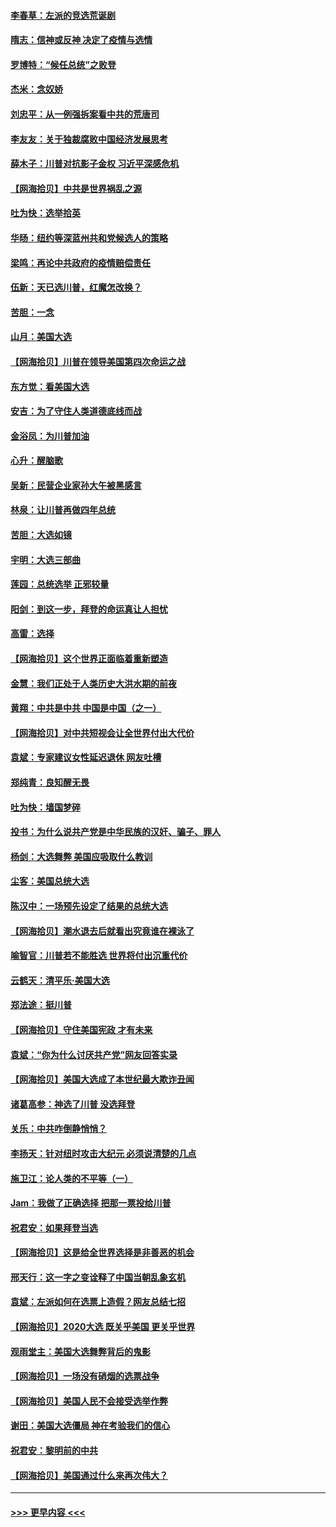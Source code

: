 #### [李春草：左派的竞选荒诞剧](../pages/nsc993/n12558380.md?t=11191102) 
#### [隋志：信神或反神 决定了疫情与选情](../pages/nsc993/n12558255.md?t=11191102) 
#### [罗博特：“候任总统”之败登](../pages/nsc993/n12558189.md?t=11191102) 
#### [杰米：念奴娇](../pages/nsc993/n12558174.md?t=11191102) 
#### [刘忠平：从一例强拆案看中共的荒唐司](../pages/nsc993/n12558036.md?t=11191102) 
#### [李友友：关于独裁腐败中国经济发展思考](../pages/nsc993/n12558004.md?t=11191102) 
#### [薛木子：川普对抗影子金权 习近平深感危机](../pages/nsc993/n12557342.md?t=11191102) 
#### [【网海拾贝】中共是世界祸乱之源](../pages/nsc993/n12555353.md?t=11191102) 
#### [吐为快：选举拾英](../pages/nsc993/n12555041.md?t=11191102) 
#### [华旸：纽约等深蓝州共和党候选人的策略](../pages/nsc993/n12554309.md?t=11191102) 
#### [梁鸣：再论中共政府的疫情赔偿责任](../pages/nsc993/n12553012.md?t=11191102) 
#### [伍新：天已选川普，红魔怎改换？](../pages/nsc993/n12552970.md?t=11191102) 
#### [苦胆：一念](../pages/nsc993/n12552957.md?t=11191102) 
#### [山月：美国大选](../pages/nsc993/n12552446.md?t=11191102) 
#### [【网海拾贝】川普在领导美国第四次命运之战](../pages/nsc993/n12551973.md?t=11191102) 
#### [东方觉：看美国大选](../pages/nsc993/n12551647.md?t=11191102) 
#### [安吉：为了守住人类道德底线而战](../pages/nsc993/n12551111.md?t=11191102) 
#### [金浴凤：为川普加油](../pages/nsc993/n12551085.md?t=11191102) 
#### [心升：醒脑歌](../pages/nsc993/n12550984.md?t=11191102) 
#### [吴新：民营企业家孙大午被黑感言](../pages/nsc993/n12550656.md?t=11191102) 
#### [林泉：让川普再做四年总统](../pages/nsc993/n12550640.md?t=11191102) 
#### [苦胆：大选如镜](../pages/nsc993/n12550630.md?t=11191102) 
#### [宇明：大选三部曲](../pages/nsc993/n12550603.md?t=11191102) 
#### [莲园：总统选举 正邪较量](../pages/nsc993/n12550594.md?t=11191102) 
#### [阳剑：到这一步，拜登的命运真让人担忧](../pages/nsc993/n12549093.md?t=11191102) 
#### [高雷：选择](../pages/nsc993/n12549087.md?t=11191102) 
#### [【网海拾贝】这个世界正面临着重新塑造](../pages/nsc993/n12548326.md?t=11191102) 
#### [金慧：我们正处于人类历史大洪水期的前夜](../pages/nsc993/n12547914.md?t=11191102) 
#### [黄翔：中共是中共 中国是中国（之一）](../pages/nsc993/n12547576.md?t=11191102) 
#### [【网海拾贝】对中共短视会让全世界付出大代价](../pages/nsc993/n12546043.md?t=11191102) 
#### [袁斌：专家建议女性延迟退休 网友吐槽](../pages/nsc993/n12545424.md?t=11191102) 
#### [郑纯青：良知醒无畏](../pages/nsc993/n12545394.md?t=11191102) 
#### [吐为快：墙国梦碎](../pages/nsc993/n12545309.md?t=11191102) 
#### [投书：为什么说共产党是中华民族的汉奸、骗子、罪人](../pages/nsc993/n12545089.md?t=11191102) 
#### [杨剑：大选舞弊 美国应吸取什么教训](../pages/nsc993/n12543937.md?t=11191102) 
#### [尘客：美国总统大选](../pages/nsc993/n12543828.md?t=11191102) 
#### [陈汉中：一场预先设定了结果的总统大选](../pages/nsc993/n12543564.md?t=11191102) 
#### [【网海拾贝】潮水退去后就看出究竟谁在裸泳了](../pages/nsc993/n12543321.md?t=11191102) 
#### [喻智官：川普若不能胜选 世界将付出沉重代价](../pages/nsc993/n12541352.md?t=11191102) 
#### [云鹤天：清平乐‧美国大选](../pages/nsc993/n12540916.md?t=11191102) 
#### [郑法途：挺川普](../pages/nsc993/n12540898.md?t=11191102) 
#### [【网海拾贝】守住美国宪政 才有未来](../pages/nsc993/n12540423.md?t=11191102) 
#### [袁斌：“你为什么讨厌共产党”网友回答实录](../pages/nsc993/n12540208.md?t=11191102) 
#### [【网海拾贝】美国大选成了本世纪最大欺诈丑闻](../pages/nsc993/n12538029.md?t=11191102) 
#### [诸葛高参：神选了川普 没选拜登](../pages/nsc993/n12537664.md?t=11191102) 
#### [关乐：中共咋倒静悄悄？](../pages/nsc993/n12537615.md?t=11191102) 
#### [李扬天：针对纽时攻击大纪元 必须说清楚的几点](../pages/nsc993/n12536001.md?t=11191102) 
#### [施卫江：论人类的不平等（一）](../pages/nsc993/n12535700.md?t=11191102) 
#### [Jam：我做了正确选择 把那一票投给川普](../pages/nsc993/n12535743.md?t=11191102) 
#### [祝君安：如果拜登当选](../pages/nsc993/n12535726.md?t=11191102) 
#### [【网海拾贝】这是给全世界选择是非善恶的机会](../pages/nsc993/n12535061.md?t=11191102) 
#### [邢天行：这一字之变诠释了中国当朝乱象玄机](../pages/nsc993/n12533446.md?t=11191102) 
#### [袁斌：左派如何在选票上造假？网友总结七招](../pages/nsc993/n12533180.md?t=11191102) 
#### [【网海拾贝】2020大选 既关乎美国 更关乎世界](../pages/nsc993/n12533161.md?t=11191102) 
#### [观雨堂主：美国大选舞弊背后的鬼影](../pages/nsc993/n12533153.md?t=11191102) 
#### [【网海拾贝】一场没有硝烟的选票战争](../pages/nsc993/n12531883.md?t=11191102) 
#### [【网海拾贝】美国人民不会接受选举作弊](../pages/nsc993/n12528850.md?t=11191102) 
#### [谢田：美国大选僵局 神在考验我们的信心](../pages/nsc993/n12527932.md?t=11191102) 
#### [祝君安：黎明前的中共](../pages/nsc993/n12524071.md?t=11191102) 
#### [【网海拾贝】美国通过什么来再次伟大？](../pages/nsc993/n12523844.md?t=11191102) 

----
#### [ >>> 更早内容 <<< ](../indexes/nsc993-earlier.md)
